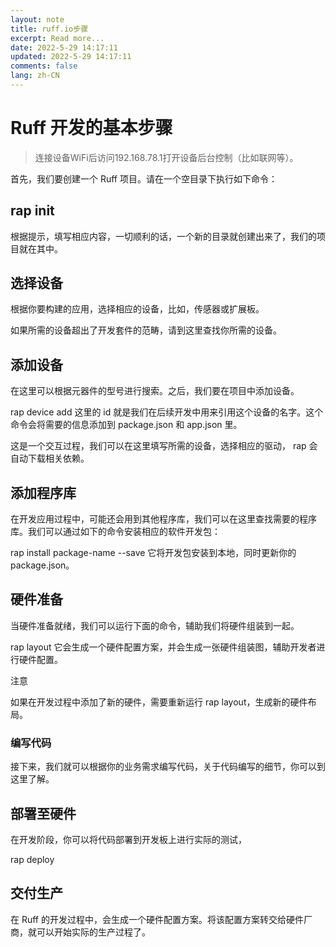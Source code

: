 ```yaml
---
layout: note
title: ruff.io步骤
excerpt: Read more...
date: 2022-5-29 14:17:11
updated: 2022-5-29 14:17:11
comments: false
lang: zh-CN
---
```


# Ruff 开发的基本步骤

> 连接设备WiFi后访问192.168.78.1打开设备后台控制（比如联网等）。

首先，我们要创建一个 Ruff 项目。请在一个空目录下执行如下命令：

## rap init
根据提示，填写相应内容，一切顺利的话，一个新的目录就创建出来了，我们的项目就在其中。

## 选择设备
根据你要构建的应用，选择相应的设备，比如，传感器或扩展板。

如果所需的设备超出了开发套件的范畴，请到这里查找你所需的设备。

## 添加设备
在这里可以根据元器件的型号进行搜索。之后，我们要在项目中添加设备。

rap device add <your-device-id>
这里的 id 就是我们在后续开发中用来引用这个设备的名字。这个命令会将需要的信息添加到 package.json 和 app.json 里。

这是一个交互过程，我们可以在这里填写所需的设备，选择相应的驱动， rap 会自动下载相关依赖。

## 添加程序库
在开发应用过程中，可能还会用到其他程序库，我们可以在这里查找需要的程序库。我们可以通过如下的命令安装相应的软件开发包：

rap install package-name --save
它将开发包安装到本地，同时更新你的package.json。

## 硬件准备
当硬件准备就绪，我们可以运行下面的命令，辅助我们将硬件组装到一起。

rap layout
它会生成一个硬件配置方案，并会生成一张硬件组装图，辅助开发者进行硬件配置。

注意

如果在开发过程中添加了新的硬件，需要重新运行 rap layout，生成新的硬件布局。

### 编写代码
接下来，我们就可以根据你的业务需求编写代码，关于代码编写的细节，你可以到这里了解。

## 部署至硬件
在开发阶段，你可以将代码部署到开发板上进行实际的测试，

rap deploy
## 交付生产
在 Ruff 的开发过程中，会生成一个硬件配置方案。将该配置方案转交给硬件厂商，就可以开始实际的生产过程了。
  